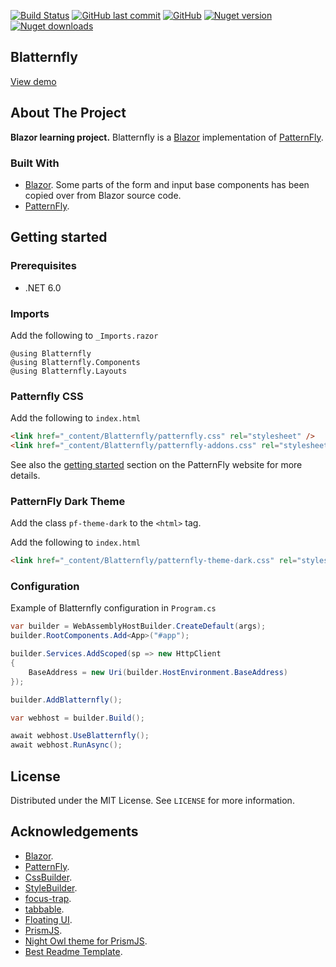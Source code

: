 [![Build Status](https://img.shields.io/github/workflow/status/carlosga/blatternfly/Build%20&%20Tests?color=007ec6&logo=github&style=for-the-badge)](https://github.com/carlosga/blatternfly/actions/workflows/dotnet.yml)
[![GitHub last commit](https://img.shields.io/github/last-commit/carlosga/blatternfly?color=007ec6&style=for-the-badge&logo=github)](https://github.com/carlosga/blatternfly)
[![GitHub](https://img.shields.io/github/license/carlosga/blatternfly?color=007ec6&style=for-the-badge&logo=github)](https://github.com/carlosga/blatternfly/blob/master/LICENSE)
[![Nuget version](https://img.shields.io/nuget/vpre/Blatternfly?color=007ec6&label=nuget%20version&style=for-the-badge&logo=nuget)](https://www.nuget.org/packages/Blatternfly/)
[![Nuget downloads](https://img.shields.io/nuget/dt/Blatternfly?color=007ec6&label=nuget%20downloads&style=for-the-badge&logo=nuget)](https://www.nuget.org/packages/Blatternfly/)

<!-- PROJECT LOGO -->
## Blatternfly

[View demo](https://carlosga.github.io/blatternfly/)

<!-- ABOUT THE PROJECT -->
## About The Project

**Blazor learning project.** Blatternfly is a [Blazor](https://dotnet.microsoft.com/apps/aspnet/web-apps/blazor) implementation of [PatternFly](https://www.patternfly.org/v4/).

### Built With

* [Blazor](https://dotnet.microsoft.com/apps/aspnet/web-apps/blazor). Some parts of the form and input base components has been copied over from Blazor source code.
* [PatternFly](https://www.patternfly.org/v4/).

<!-- GETTING STARTED -->

## Getting started

### Prerequisites

* .NET 6.0

### Imports

Add the following to `_Imports.razor`

```razor
@using Blatternfly
@using Blatternfly.Components
@using Blatternfly.Layouts
```

### Patternfly CSS

Add the following to `index.html`

```html
<link href="_content/Blatternfly/patternfly.css" rel="stylesheet" />
<link href="_content/Blatternfly/patternfly-addons.css" rel="stylesheet" />
```

See also the [getting started](https://www.patternfly.org/v4/get-started/develop#htmlcss) section on the PatternFly website for more details.

### PatternFly Dark Theme

Add the class `pf-theme-dark` to the `<html>` tag.

Add the following to `index.html`

```html
<link href="_content/Blatternfly/patternfly-theme-dark.css" rel="stylesheet" />
```

### Configuration

Example of Blatternfly configuration in `Program.cs`

```csharp
var builder = WebAssemblyHostBuilder.CreateDefault(args);
builder.RootComponents.Add<App>("#app");

builder.Services.AddScoped(sp => new HttpClient
{
    BaseAddress = new Uri(builder.HostEnvironment.BaseAddress)
});

builder.AddBlatternfly();

var webhost = builder.Build();

await webhost.UseBlatternfly();
await webhost.RunAsync();
```

<!-- LICENSE -->
## License

Distributed under the MIT License. See `LICENSE` for more information.

<!-- ACKNOWLEDGEMENTS -->
## Acknowledgements
* [Blazor](https://dotnet.microsoft.com/apps/aspnet/web-apps/blazor).
* [PatternFly](https://www.patternfly.org/v4/).
* [CssBuilder](https://github.com/EdCharbeneau/CssBuilder).
* [StyleBuilder](https://github.com/EdCharbeneau/CssBuilder).
* [focus-trap](https://github.com/focus-trap/focus-trap).
* [tabbable](https://github.com/focus-trap/tabbable).
* [Floating UI](https://floating-ui.com).
* [PrismJS](https://prismjs.com/).
* [Night Owl theme for PrismJS](https://github.com/SaraVieira/prism-theme-night-owl).
* [Best Readme Template](https://github.com/othneildrew/Best-README-Template).
